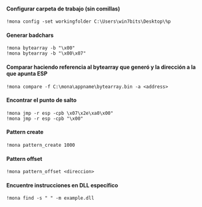 #### Configurar carpeta de trabajo (sin comillas)
```!mona config -set workingfolder C:\Users\win7bits\Desktop\%p```

#### Generar badchars
```!mona bytearray -b "\x00"```   
```!mona bytearray -b "\x00\x07"```

#### Comparar haciendo referencia al bytearray que generó y la dirección a la que apunta ESP
```!mona compare -f C:\mona\appname\bytearray.bin -a <address>```

#### Encontrar el punto de salto
```!mona jmp -r esp -cpb \x07\x2e\xa0\x00"```   
```!mona jmp -r esp -cpb "\x00"```

#### Pattern create
```!mona pattern_create 1000```

#### Pattern offset
```!mona pattern_offset <direccion>```

#### Encuentre instrucciones en DLL específico
```!mona find -s " " -m example.dll```
